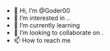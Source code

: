 - 👋 Hi, I’m @Goder00 
- 👀 I’m interested in .. 
- 🌱 I’m currently learning 
- 💞️ I’m looking to collaborate on . 
- 📫 How to reach me  
 
